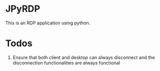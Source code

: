# JPyRDP

This is an RDP application using python.

# Todos

1. Ensure that both client and desktop can always disconnect and the disconnection functionalities are always functional
